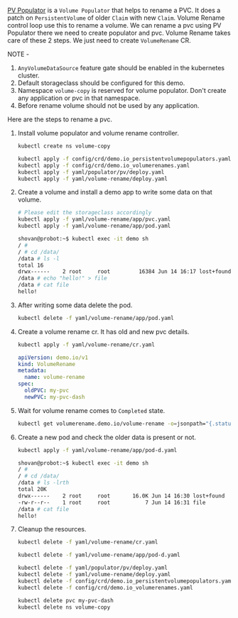 [PV Populator](https://github.com/shovanmaity/k8s-volume-copy/blob/main/docs/demo/01_pv_populator.md) is a `Volume Populator` that helps to rename a PVC. It does a patch on `PersistentVolume` of older `Claim` with new `Claim`. Volume Rename control loop use this to rename a volume. We can rename a pvc using PV Populator there we need to create populator and pvc. Volume Rename takes care of these 2 steps. We just need to create `VolumeRename` CR.

NOTE -
1. `AnyVolumeDataSource` feature gate should be enabled in the kubernetes cluster.
2. Default storageclass should be configured for this demo.
3. Namespace `volume-copy` is reserved for volume populator. Don't create any application or pvc in that namespace.
4. Before rename volume should not be used by any application.

Here are the steps to rename a pvc.
1. Install volume populator and volume rename controller.
   ```bash
   kubectl create ns volume-copy
   ```
   ```bash
   kubectl apply -f config/crd/demo.io_persistentvolumepopulators.yaml
   kubectl apply -f config/crd/demo.io_volumerenames.yaml
   kubectl apply -f yaml/populator/pv/deploy.yaml
   kubectl apply -f yaml/volume-rename/deploy.yaml
   ```
2. Create a volume and install a demo app to write some data on that volume.
   ```bash
   # Please edit the storageclass accordingly
   kubectl apply -f yaml/volume-rename/app/pvc.yaml
   kubectl apply -f yaml/volume-rename/app/pod.yaml
   ```
   ```bash
   shovan@probot:~$ kubectl exec -it demo sh
   / #
   / # cd /data/
   /data # ls -l
   total 16
   drwx------    2 root     root         16384 Jun 14 16:17 lost+found
   /data # echo "hello!" > file
   /data # cat file
   hello!
   ```
3. After writing some data delete the pod.
   ```bash
   kubectl delete -f yaml/volume-rename/app/pod.yaml
   ```
4. Create a volume rename cr. It has old and new pvc details.
   ```bash
   kubectl apply -f yaml/volume-rename/cr.yaml
   ```
   ```yaml
   apiVersion: demo.io/v1
   kind: VolumeRename
   metadata:
     name: volume-rename
   spec:
     oldPVC: my-pvc
     newPVC: my-pvc-dash
   ```
5. Wait for volume rename comes to `Completed` state.
   ```bash
   kubectl get volumerename.demo.io/volume-rename -o=jsonpath="{.status.state}{'\n'}"
   ```
6. Create a new pod and check the older data is present or not.
   ```bash
   kubectl apply -f yaml/volume-rename/app/pod-d.yaml
   ```
   ```bash
   shovan@probot:~$ kubectl exec -it demo sh
   / #
   / # cd /data/
   /data # ls -lrth
   total 20K
   drwx------    2 root     root       16.0K Jun 14 16:30 lost+found
   -rw-r--r--    1 root     root           7 Jun 14 16:31 file
   /data # cat file
   hello!
   ```
7. Cleanup the resources.
   ```bash
   kubectl delete -f yaml/volume-rename/cr.yaml
   ```
   ```bash
   kubectl delete -f yaml/volume-rename/app/pod-d.yaml
   ```
   ```bash
   kubectl delete -f yaml/populator/pv/deploy.yaml
   kubectl delete -f yaml/volume-rename/deploy.yaml
   kubectl delete -f config/crd/demo.io_persistentvolumepopulators.yaml
   kubectl delete -f config/crd/demo.io_volumerenames.yaml
   ```
   ```bash
   kubectl delete pvc my-pvc-dash
   kubectl delete ns volume-copy
   ```
